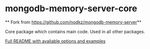 # mongodb-memory-server-core

** Fork from https://github.com/nodkz/mongodb-memory-server**

Core package which contains main code. Used in all other packages.

[Full README with avaliable options and examples](https://github.com/nodkz/mongodb-memory-server)
